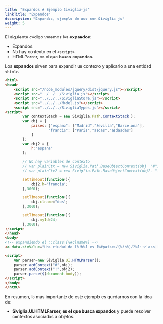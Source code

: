 ```yaml
---
title: "Expandos # Ejemplo Siviglia-js"
linkTitle: "Expandos"
description: "Expandos, ejemplo de uso con Siviglia-js"
weight: 5
---
```


El siguiente código veremos los **expandos**:

- Expandos.
- No hay contexto en el `<script>`
- HTMLParser, es el que busca expandos.

Los **expandos** sirven para expandir un contexto y aplicarlo a una entidad `<html>`.

```html
<html>
<head>
    <script src="/node_modules/jquery/dist/jquery.js"></script>
    <script src="../../../Siviglia.js"></script>
    <script src="../../../SivigliaStore.js"></script>
    <script src="../../../Model.js"></script>
    <script src="../../../SivigliaTypes.js"></script>
<script>
        var contextStack = new Siviglia.Path.ContextStack();
        var obj = {
            paises: {"espana": ["Madrid","Sevilla","Barcelona"],
                    "francia": ["Paris","asdas","asdasdas"]
            }
        };
        var obj2 = {
            h:"espana"
        };

        // NO hay variables de contexto
        // var plainCtx = new Siviglia.Path.BaseObjectContext(obj, "#", contextStack);
        // var plainCtx2 = new Siviglia.Path.BaseObjectContext(obj2, "!", contextStack);

        setTimeout(function(){
            obj2.h="francia";
        },3000);

        setTimeout(function(){
            obj.clname="dos";
        },3000);

        setTimeout(function(){
            obj.myId=24;
        },3000);
</script>
</head>
<body>
<!-- expandiendo el ::class|[%#clname%] -->
<a data-sivValue="Una ciudad de [%!h%] es [%#paises/{%!h%}/2%]::class|[%#clname%]::href|http://www.pepito.com/user?usreId=[%#myId%]"></a>

<script>
    var parser=new Siviglia.UI.HTMLParser();
    parser.addContext("#",obj);
    parser.addContext("!",obj2);
    parser.parse($(document.body));
</script>
</body>
</html>
```

En resumen, lo más importante de este ejemplo es quedarnos con la idea de:

- **Siviglia.UI.HTMLParser, es el que busca expandos** y puede resolver contextos asociados a objetos.
